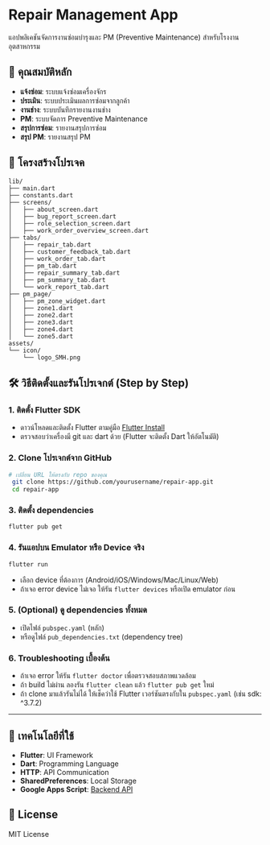# Repair Management App

แอปพลิเคชันจัดการงานซ่อมบำรุงและ PM (Preventive Maintenance) สำหรับโรงงานอุตสาหกรรม

## 🚀 คุณสมบัติหลัก

- **แจ้งซ่อม**: ระบบแจ้งซ่อมเครื่องจักร
- **ประเมิน**: ระบบประเมินผลการซ่อมจากลูกค้า
- **งานช่าง**: ระบบบันทึกรายงานงานช่าง
- **PM**: ระบบจัดการ Preventive Maintenance
- **สรุปการซ่อม**: รายงานสรุปการซ่อม
- **สรุป PM**: รายงานสรุป PM

## 📁 โครงสร้างโปรเจค

```
lib/
├── main.dart                  
├── constants.dart             
├── screens/                  
│   ├── about_screen.dart
│   ├── bug_report_screen.dart
│   ├── role_selection_screen.dart
│   ├── work_order_overview_screen.dart
├── tabs/                     
│   ├── repair_tab.dart
│   ├── customer_feedback_tab.dart
│   ├── work_order_tab.dart
│   ├── pm_tab.dart
│   ├── repair_summary_tab.dart
│   ├── pm_summary_tab.dart
│   └── work_report_tab.dart
├── pm_page/                
│   ├── pm_zone_widget.dart
│   ├── zone1.dart
│   ├── zone2.dart
│   ├── zone3.dart
│   ├── zone4.dart
│   └── zone5.dart
assets/
└── icon/                     
    └── logo_SMH.png
```
## 🛠️ วิธีติดตั้งและรันโปรเจกต์ (Step by Step)

### 1. ติดตั้ง Flutter SDK
- ดาวน์โหลดและติดตั้ง Flutter ตามคู่มือ [Flutter Install](https://docs.flutter.dev/get-started/install)
- ตรวจสอบว่าเครื่องมี git และ dart ด้วย (Flutter จะติดตั้ง Dart ให้อัตโนมัติ)

### 2. Clone โปรเจกต์จาก GitHub
```sh
# เปลี่ยน URL ให้ตรงกับ repo ของคุณ
 git clone https://github.com/yourusername/repair-app.git
 cd repair-app
```

### 3. ติดตั้ง dependencies
```sh
flutter pub get
```

### 4. รันแอปบน Emulator หรือ Device จริง
```sh
flutter run
```
- เลือก device ที่ต้องการ (Android/iOS/Windows/Mac/Linux/Web)
- ถ้าเจอ error device ไม่เจอ ให้รัน `flutter devices` หรือเปิด emulator ก่อน

### 5. (Optional) ดู dependencies ทั้งหมด
- เปิดไฟล์ `pubspec.yaml` (หลัก)
- หรือดูไฟล์ `pub_dependencies.txt` (dependency tree)

### 6. Troubleshooting เบื้องต้น
- ถ้าเจอ error ให้รัน `flutter doctor` เพื่อตรวจสอบสภาพแวดล้อม
- ถ้า build ไม่ผ่าน ลองรัน `flutter clean` แล้ว `flutter pub get` ใหม่
- ถ้า clone มาแล้วรันไม่ได้ ให้เช็คว่าใช้ Flutter เวอร์ชันตรงกับใน `pubspec.yaml` (เช่น sdk: ^3.7.2)

---
## 📱 เทคโนโลยีที่ใช้

- **Flutter**: UI Framework
- **Dart**: Programming Language
- **HTTP**: API Communication
- **SharedPreferences**: Local Storage
- **Google Apps Script**: [Backend API](https://drive.google.com/drive/folders/1mMsXylghW1H_1xkqm7W_BPS6UtSj-y4P?usp=sharing)

## 📄 License

MIT License
